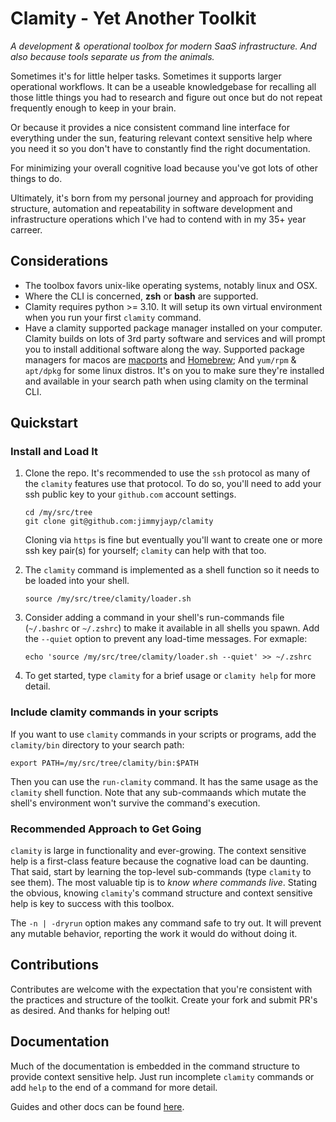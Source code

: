 # Clamity - Yet Another Toolkit

_A development & operational toolbox for modern SaaS infrastructure. And also
because tools separate us from the animals._

Sometimes it's for little helper tasks. Sometimes it supports larger operational
workflows. It can be a useable knowledgebase for recalling all those little
things you had to research and figure out once but do not repeat frequently
enough to keep in your brain.

Or because it provides a nice consistent command line interface for everything
under the sun, featuring relevant context sensitive help where you need it so
you don't have to constantly find the right documentation.

For minimizing your overall cognitive load because you've got lots of other
things to do.

Ultimately, it's born from my personal journey and approach for providing
structure, automation and repeatability in software development and
infrastructure operations which I've had to contend with in my 35+ year carreer.


## Considerations

* The toolbox favors unix-like operating systems, notably linux and OSX.
* Where the CLI is concerned, **zsh** or **bash** are supported.
* Clamity requires python >= 3.10. It will setup its own virtual environment
  when you run your first `clamity` command.
* Have a clamity supported package manager installed on your computer. Clamity
  builds on lots of 3rd party software and services and will prompt you to
  install additional software along the way. Supported package managers for
  macos are [macports](https://macports.org) and [Homebrew](https://brew.sh);
  And `yum/rpm` & `apt/dpkg` for some linux distros. It's on you to make sure
  they're installed and available in your search path when using clamity on
  the terminal CLI.


## Quickstart

### Install and Load It

1. Clone the repo. It's recommended to use the `ssh` protocol as many of the
   `clamity` features use that protocol. To do so, you'll need to add your ssh
   public key to your `github.com` account settings.
   ```
   cd /my/src/tree
   git clone git@github.com:jimmyjayp/clamity
   ```
   Cloning via `https` is fine but eventually you'll want to create one or more
   ssh key pair(s) for yourself; `clamity` can help with that too.

1. The `clamity` command is implemented as a shell function so it needs to be
   loaded into your shell.
   ```
   source /my/src/tree/clamity/loader.sh
   ```

1. Consider adding a command in your shell's run-commands file (`~/.bashrc` or
   `~/.zshrc`) to make it available in all shells you spawn. Add the `--quiet`
   option to prevent any load-time messages. For exmaple:
   ```
   echo 'source /my/src/tree/clamity/loader.sh --quiet' >> ~/.zshrc
   ```

1. To get started, type `clamity` for a brief usage or `clamity help` for more
   detail.


### Include clamity commands in your scripts

If you want to use `clamity` commands in your scripts or programs, add the
`clamity/bin` directory to your search path:
```
export PATH=/my/src/tree/clamity/bin:$PATH
```
Then you can use the `run-clamity` command. It has the same usage as the
`clamity` shell function. Note that any sub-commaands which mutate the shell's
environment won't survive the command's execution.

### Recommended Approach to Get Going

`clamity` is large in functionality and ever-growing. The context sensitive help
is a first-class feature because the cognative load can be daunting. That said,
start by learning the top-level sub-commands (type `clamity` to see them). The
most valuable tip is to _know where commands live_. Stating the obvious, knowing
`clamity`'s command structure and context sensitive help is key to success with
this toolbox.

The `-n | -dryrun` option makes any command safe to try out. It will
prevent any mutable behavior, reporting the work it would do without doing it.


## Contributions

Contributes are welcome with the expectation that you're consistent with the
practices and structure of the toolkit. Create your fork and submit PR's as
desired. And thanks for helping out!


## Documentation

Much of the documentation is embedded in the command structure to provide
context sensitive help. Just run incomplete `clamity` commands or add `help` to
the end of a command for more detail.

Guides and other docs can be found [here](docs/README.md).
